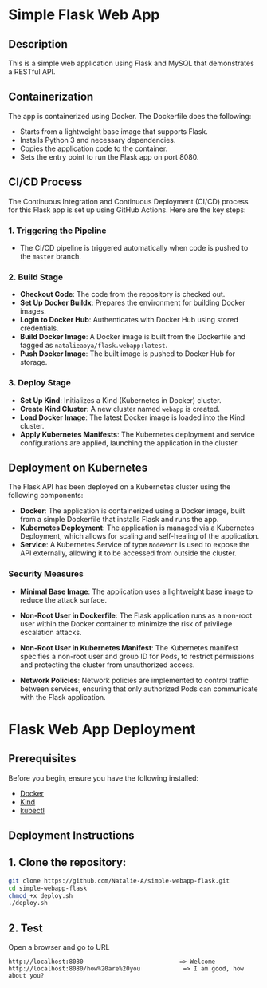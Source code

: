 # Simple Flask Web App

## Description

This is a simple web application using Flask and MySQL that demonstrates a RESTful API.

## Containerization

The app is containerized using Docker. The Dockerfile does the following:

- Starts from a lightweight base image that supports Flask.
- Installs Python 3 and necessary dependencies.
- Copies the application code to the container.
- Sets the entry point to run the Flask app on port 8080.

## CI/CD Process

The Continuous Integration and Continuous Deployment (CI/CD) process for this Flask app is set up using GitHub Actions. Here are the key steps:

### 1. Triggering the Pipeline

- The CI/CD pipeline is triggered automatically when code is pushed to the `master` branch.

### 2. Build Stage

- **Checkout Code**: The code from the repository is checked out.
- **Set Up Docker Buildx**: Prepares the environment for building Docker images.
- **Login to Docker Hub**: Authenticates with Docker Hub using stored credentials.
- **Build Docker Image**: A Docker image is built from the Dockerfile and tagged as `natalieaoya/flask.webapp:latest`.
- **Push Docker Image**: The built image is pushed to Docker Hub for storage.

### 3. Deploy Stage

- **Set Up Kind**: Initializes a Kind (Kubernetes in Docker) cluster.
- **Create Kind Cluster**: A new cluster named `webapp` is created.
- **Load Docker Image**: The latest Docker image is loaded into the Kind cluster.
- **Apply Kubernetes Manifests**: The Kubernetes deployment and service configurations are applied, launching the application in the cluster.


## Deployment on Kubernetes

The Flask API has been deployed on a Kubernetes cluster using the following components:

- **Docker**: The application is containerized using a Docker image, built from a simple Dockerfile that installs Flask and runs the app.
- **Kubernetes Deployment**: The application is managed via a Kubernetes Deployment, which allows for scaling and self-healing of the application.
- **Service**: A Kubernetes Service of type `NodePort` is used to expose the API externally, allowing it to be accessed from outside the cluster.

### Security Measures

- **Minimal Base Image**: The application uses a lightweight base image to reduce the attack surface.

- **Non-Root User in Dockerfile**: The Flask application runs as a non-root user within the Docker container to minimize the risk of privilege escalation attacks.

- **Non-Root User in Kubernetes Manifest**: The Kubernetes manifest specifies a non-root user and group ID for Pods, to restrict permissions and protecting the cluster from unauthorized access.

- **Network Policies**: Network policies are implemented to control traffic between services, ensuring that only authorized Pods can communicate with the Flask application.

# Flask Web App Deployment

## Prerequisites

Before you begin, ensure you have the following installed:

- [Docker](https://docs.docker.com/engine/install/)
- [Kind](https://kind.sigs.k8s.io/docs/user/quick-start/#installation)
- [kubectl](https://kubernetes.io/docs/tasks/tools/install-kubectl/)

## Deployment Instructions

## 1. Clone the repository:
   ```bash
   git clone https://github.com/Natalie-A/simple-webapp-flask.git
   cd simple-webapp-flask
   chmod +x deploy.sh
   ./deploy.sh
   ```

## 2. Test

Open a browser and go to URL
```
http://localhost:8080                           => Welcome
http://localhost:8080/how%20are%20you            => I am good, how about you?
```

